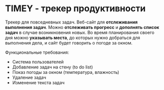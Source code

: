 # TIMEY - трекер продуктивности

Трекер для повседневных задач. Веб-сайт для **отслеживания выполнения задач**. Можно **отслеживать прогресс** и
**дополнять список задач** в случае возникновения новых.
Во время планирования своего дня можно **указывать места**, до которых нужно добраться для выполнения дела, и сайт будет говорить о погоде за окном.

Функциональные требования:
- Система пользователей
- Добавление задач на стену (to do list)
- Показ погоды за окном (температура, влажность)
- Удаление задач
- Изменение текста задач

